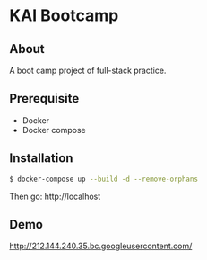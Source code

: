 # KAI Bootcamp

## About
A boot camp project of full-stack practice.

## Prerequisite
- Docker
- Docker compose

## Installation
```bash
$ docker-compose up --build -d --remove-orphans
```

Then go: http://localhost

## Demo
http://212.144.240.35.bc.googleusercontent.com/
